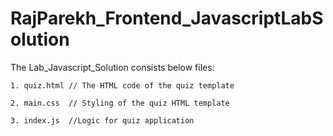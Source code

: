 # RajParekh_Frontend_JavascriptLabSolution

The Lab_Javascript_Solution consists below files:

    1. quiz.html // The HTML code of the quiz template
  
    2. main.css  // Styling of the quiz HTML template  
  
    3. index.js  //Logic for quiz application
